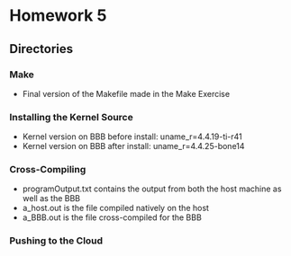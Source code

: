 # Homework 5

## Directories
### Make
* Final version of the Makefile made in the Make Exercise

### Installing the Kernel Source
* Kernel version on BBB before install: uname_r=4.4.19-ti-r41
* Kernel version on BBB after install: uname_r=4.4.25-bone14

### Cross-Compiling
* programOutput.txt contains the output from both the host machine as well as the BBB
* a_host.out is the file compiled natively on the host
* a_BBB.out is the file cross-compiled for the BBB

### Pushing to the Cloud
